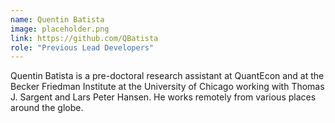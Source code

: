 ```yaml
---
name: Quentin Batista
image: placeholder.png
link: https://github.com/QBatista
role: "Previous Lead Developers"
---
```

Quentin Batista is a pre-doctoral research assistant at QuantEcon and at the Becker Friedman Institute at the University of Chicago working with Thomas J. Sargent and Lars Peter Hansen. He works remotely from various places around the globe.